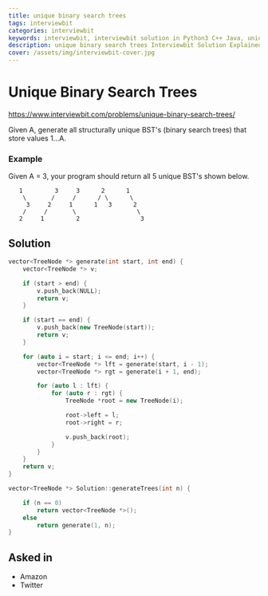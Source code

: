 ```yaml
---
title: unique binary search trees
tags: interviewbit
categories: interviewbit
keywords: interviewbit, interviewbit solution in Python3 C++ Java, unique binary search trees solution
description: unique binary search trees Interviewbit Solution Explained
cover: /assets/img/interviewbit-cover.jpg
---
```


# Unique Binary Search Trees

https://www.interviewbit.com/problems/unique-binary-search-trees/

Given A, generate all structurally unique BST's (binary search trees) that store values 1...A.

### Example

Given A = 3, your program should return all 5 unique BST's shown below.

```
   1         3     3      2      1
    \       /     /      / \      \
     3     2     1      1   3      2
    /     /       \                 \
   2     1         2                 3
```


## Solution
```cpp
vector<TreeNode *> generate(int start, int end) {
    vector<TreeNode *> v;

    if (start > end) {
        v.push_back(NULL);
        return v;
    }

    if (start == end) {
        v.push_back(new TreeNode(start));
        return v;
    }

    for (auto i = start; i <= end; i++) {
        vector<TreeNode *> lft = generate(start, i - 1);
        vector<TreeNode *> rgt = generate(i + 1, end);

        for (auto l : lft) {
            for (auto r : rgt) {
                TreeNode *root = new TreeNode(i);

                root->left = l;
                root->right = r;

                v.push_back(root);
            }
        }
    }
    return v;
}

vector<TreeNode *> Solution::generateTrees(int n) {

    if (n == 0)
        return vector<TreeNode *>();
    else
        return generate(1, n);
}
```

## Asked in
* Amazon
* Twitter


